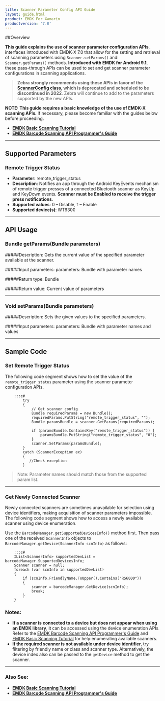 ```yaml
---
title: Scanner Parameter Config API Guide
layout: guide.html
product: EMDK For Xamarin
productversion: '7.0'
---
```


##Overview

**This guide explains the use of scanner parameter configuration APIs**, interfaces introduced with EMDK-X 7.0 that allow for the setting and retrieval of scanning parameters using `Scanner.setParams()` and `Scanner.getParams()` methods. **Introduced with EMDK for Android 9.1**, these pass-through APIs can be used to set and get scanner parameter configurations in scanning applications. 

> **Zebra strongly recommends using these APIs in favor of the [ScannerConfig class](../../api), which is deprecated and scheduled to be discontinued in 2022**. Zebra will continue to add to the parameters supported by the new APIs.

**NOTE: This guide requires a basic knowledge of the use of EMDK-X scanning APIs**. If necessary, please become familiar with the guides below before proceeding. 
* **[EMDK Basic Scanning Tutorial](https://techdocs.zebra.com/emdk-for-xamarin/latest/tutorial/barcodeapitutorial/)**
* **[EMDK Barcode Scanning API Programmer's Guide](https://techdocs.zebra.com/emdk-for-xamarin/latest/guide/barcode_scanning_guide/)**

-----

## Supported Parameters

### Remote Trigger Status

* **Parameter**: remote_trigger_status
* **Description**: Notifies an app through the Android KeyEvents mechanism of remote trigger presses of a connected Bluetooth scanner as KeyUp and KeyDown events. **Scanner must be Enabled to receive the trigger press notifications**. 
* **Supported values**: 0 – Disable, 1 – Enable
* **Supported device(s)**: WT6300

-----

<!-- BELOW BASICLY REPEATS ABOVE:  

Extended scanner parameter configuration APIs are used for configuring and reading scanner parameters and values that are not supported through the [EMDK basic scanning APIs](../../apimenu). Developers currently can use the existing class structure and IntelliSense with a `ScannerConfig` object such as `config.scanParams.decodeHapticFeedback`, but are unable to use that method to read or set new scanning parameters that are now supported by extended scanner parameter configuration APIs. 

WHAT ARE THOSE PARAMERERS? 
New parameters not supported by existing class structure are listed in here >>> `link to a new page with latest params`<<<. Developers need to refer those parameters and supported values from above document and pass the parameter information to extended APIs.

-----
 -->

## API Usage

### Bundle getParams(Bundle parameters)

#####Description: 
Gets the current value of the specified parameter available at the scanner.

#####Input parameters:
parameters: Bundle with parameter names

#####Return type: 
Bundle

#####Return value:
Current value of parameters

-----

### Void setParams(Bundle parameters)

#####Description: 
Sets the given values to the specified parameters.

#####Input parameters:
parameters: Bundle with parameter names and values

-----

## Sample Code

<!-- 
Supported extended scanner parameter list
Please refer this >>> link to a new page with latest params<<<  section of EMDK documentation for get all the extended scanner parameter configurations and supported values.

HUH? 
This is in line with previous scanner configuration APIs. It needs to get the object of `ScannerConfig` to load the current settings before using extended scanning parameter APIs. 
 -->

### Set Remote Trigger Status

The following code segment shows how to set the value of the `remote_trigger_status` parameter using the scanner parameter configuration APIs. 

        :::c#
            try
            {
                // Get scanner config
                Bundle requiredParams = new Bundle();
                requiredParams.PutString("remote_trigger_status", "");
                Bundle paramsBundle = scanner.GetParams(requiredParams);

                if (paramsBundle.ContainsKey("remote_trigger_status")) {
                    paramsBundle.PutString("remote_trigger_status", "0");
                }
                scanner.SetParams(paramsBundle);
            }
            catch (ScannerException ex)
            {
               //Check exception
            }


> Note: Parameter names should match those from the supported param list. 

-----

### Get Newly Connected Scanner

Newly connected scanners are sometimes unavailable for selection using device identifiers, making acquisition of scanner parameters impossible. The following code segment shows how to access a newly available scanner using device enumeration. 

Use the `BarcodeManager.getSupportedDevicesInfo()` method first. Then pass one of the received `ScannerInfo` objects to `BarcodeManager.getDevice(ScannerInfo scnInfo)` as follows:

        :::c#
        IList<ScannerInfo> supportedDevList = barcodeManager.SupportedDevicesInfo;
        Scanner scanner = null;
        foreach (var scnInfo in supportedDevList)
        {     
            if (scnInfo.FriendlyName.ToUpper().Contains("RS6000"))
            {
                scanner = barcodeManager.GetDevice(scnInfo);
                break;
            }
        }


### Notes:
* **If a scanner is connected to a device but does not appear when using an EMDK library**, it can be accessed using the device enumeration APIs. Refer to the [EMDK Barcode Scanning API Programmer's Guide](https://techdocs.zebra.com/emdk-for-xamarin/latest/guide/barcode_scanning_guide/) and [EMDK Basic Scanning Tutorial](https://techdocs.zebra.com/emdk-for-xamarin/latest/tutorial/barcodeapitutorial/) for help enumerating available scanners.
* **If the required scanner is not available under device identifier**, try filtering by friendly name or class and scanner type. Alternatively, the device index also can be passed to the `getDevice` method to get the scanner.

-----

### Also See:
* **[EMDK Basic Scanning Tutorial](https://techdocs.zebra.com/emdk-for-xamarin/latest/tutorial/barcodeapitutorial/)**
* **[EMDK Barcode Scanning API Programmer's Guide](https://techdocs.zebra.com/emdk-for-xamarin/latest/guide/barcode_scanning_guide/)**
